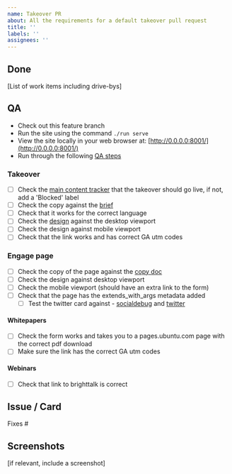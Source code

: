 ```yaml
---
name: Takeover PR
about: All the requirements for a default takeover pull request
title: ''
labels: ''
assignees: ''
---
```

## Done

[List of work items including drive-bys]

## QA

- Check out this feature branch
- Run the site using the command `./run serve`
- View the site locally in your web browser at: [http://0.0.0.0:8001/](http://0.0.0.0:8001/)
- Run through the following [QA steps](https://discourse.canonical.com/t/qa-steps/152)

### Takeover

- [ ] Check the [main content tracker](https://docs.google.com/spreadsheets/d/1MaFd-ZHWpRVjIP9Sj_dOCIGOtl-GJYbrXewt5EG4m80/edit#gid=564832475) that the takeover should go live, if not, add a 'Blocked' label
- [ ] Check the copy against the [brief]()
- [ ] Check that it works for the correct language
- [ ] Check the [design]() against the desktop viewport
- [ ] Check the design against mobile viewport
- [ ] Check that the link works and has correct GA utm codes

### Engage page

- [ ] Check the copy of the page against the [copy doc]()
- [ ] Check the design against desktop viewport
- [ ] Check the mobile viewport (should have an extra link to the form)
- [ ] Check that the page has the extends_with_args metadata added
    - [ ] Test the twitter card against - [socialdebug](https://socialdebug.com/) and [twitter](https://cards-dev.twitter.com/validator)

#### Whitepapers

- [ ] Check the form works and takes you to a pages.ubuntu.com page with the correct pdf download
- [ ] Make sure the link has the correct GA utm codes

#### Webinars

- [ ] Check that link to brighttalk is correct

## Issue / Card

Fixes #

## Screenshots

[if relevant, include a screenshot]
